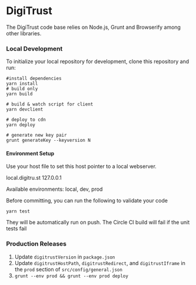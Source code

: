# DigiTrust

The DigiTrust code base relies on Node.js, Grunt and Browserify among other libraries.

### Local Development

To initialize your local repository for development, clone this repository and run:

    #install dependencies
    yarn install
    # build only
    yarn build
    
	# build & watch script for client
    yarn devclient
	
    # deploy to cdn
    yarn deploy
	
    # generate new key pair
    grunt generateKey --keyversion N


#### Environment Setup
Use your host file to set this host pointer to a local webserver.

local.digitru.st  127.0.0.1
	
Available environments: local, dev, prod

Before committing, you can run the following to validate your code

    yarn test

They will be automatically run on push. The Circle CI build will fail if the unit tests fail


### Production Releases

1. Update `digitrustVersion` in `package.json`
2. Update `digitrustHostPath`, `digitrustRedirect`, and `digitrustIframe` in the `prod` section of `src/config/general.json`
3. `grunt --env prod && grunt --env prod deploy`
